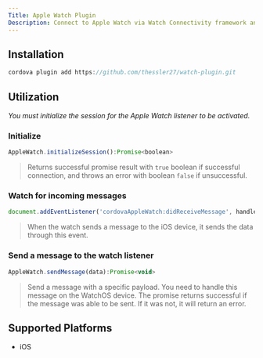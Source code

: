 ```yaml
---
Title: Apple Watch Plugin
Description: Connect to Apple Watch via Watch Connectivity framework and send/receive messages.
---
```


Installation
-------------------

```javascript
cordova plugin add https://github.com/thessler27/watch-plugin.git
```

Utilization
-------------------

_You must initialize the session for the Apple Watch listener to be activated._

### Initialize 

```javascript
AppleWatch.initializeSession():Promise<boolean>
```

> Returns successful promise result with `true` boolean if successful connection, and throws an error with boolean `false` if unsuccessful.

### Watch for incoming messages

```javascript
document.addEventListener('cordovaAppleWatch:didReceiveMessage', handleWatchEventWithData)
```

> When the watch sends a message to the iOS device, it sends the data through this event.

### Send a message to the watch listener

```javascript
AppleWatch.sendMessage(data):Promise<void>
```

> Send a message with a specific payload. You need to handle this message on the WatchOS device. The promise returns successful if the message was able to be sent. If it was not, it will return an error.


Supported Platforms
-------------------

- iOS
